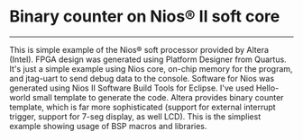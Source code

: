 # Binary counter on Nios&reg; II soft core

---

This is simple example of the Nios&reg; soft processor provided by Altera (Intel).
FPGA design was generated using Platform Designer from Quartus. It's just a simple
example using Nios core, on-chip memory for the program, and jtag-uart to send debug
data to the console. Software for Nios was generated using Nios II Software Build Tools for Eclipse.
I've used Hello-world small template to generate the code. Altera provides binary counter template,
which is far more sophisticated (support for external interrupt trigger, support for 7-seg display,
as well LCD). This is the simpliest example showing usage of BSP macros and libraries.

